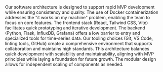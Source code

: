 Our software architecture is designed to support rapid MVP development while ensuring consistency and quality. The use of Docker containerization addresses the "it works on my machine" problem, enabling the team to focus on core features. The frontend stack (React, Tailwind CSS, Vite) facilitates quick prototyping and iterative development. The backend (Python, Flask, InfluxDB, Grafana) offers a low barrier to entry and specialized tools for time-series data. Our tooling choices (Git, VS Code, linting tools, GitHub) create a comprehensive environment that supports collaboration and maintains high standards. This architecture balances quick development with scalability and maintainability, aligning with MVP principles while laying a foundation for future growth. The modular design allows for independent scaling of components as needed.